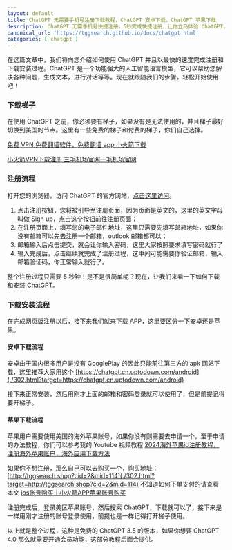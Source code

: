 ```yaml
---
layout: default
title: ChatGPT 无需要手机号注册下载教程，ChatGPT 安卓下载，ChatGPT 苹果下载
description: ChatGPT 无需手机号快捷注册，5秒完成快捷注册，让你立马体验 ChatGPT，如果你是手机端则可以下载 ChatGPT 的 APP，1分钟完成安装长久使用。
canonical_url: 'https://tggsearch.github.io/docs/chatgpt.html'
categories: [ chatgpt ]
---
```

在这篇文章中，我们将向您介绍如何使用 ChatGPT 并且以最快的速度完成注册和下载安装过程。ChatGPT 是一个功能强大的人工智能语言模型，它可以帮助您解决各种问题，生成文本，进行对话等等。现在就跟随我们的步骤，轻松开始使用吧！
### 下载梯子
在使用 ChatGPT 之前，你必须要有梯子，如果没有是无法使用的，并且梯子最好切换到美国的节点。这里有一些免费的梯子和付费的梯子，你们自己选择。

[免费 VPN 免费翻墙软件，免费翻墙 app 小火箭下载](./vpn-kl.html)

[小火箭VPN下载注册 三毛机场官网一毛机场官网](./vpn.html)

### 注册流程
打开您的浏览器，访问 ChatGPT 的官方网站，[点击这里访问](./302.html?target=https://chat.openai.com/)。
1. 点击注册按钮，您将被引导至注册页面，因为页面是英文的，这里的英文字母叫做 Sign up，点击这个按钮前往注册页面；
2. 在注册页面上，填写您的电子邮件地址，这里只需要先填写邮箱地址，如果你没有邮箱可以先去注册一个邮箱，outlook 邮箱都可以；
3. 邮箱输入后点击提交，就会让你输入密码，这里大家按照要求填写密码就行了
4. 输入完成后，点击继续就完成了注册过程，这中间可能需要你验证邮箱，输入邮箱验证码，你正常输入就行了。

整个注册过程只需要 5 秒钟！是不是很简单呢？现在，让我们来看一下如何下载和安装 ChatGPT。

### 下载安装流程
在完成网页版注册以后，接下来我们就来下载 APP，这里要区分一下安卓还是苹果。

#### 安卓下载流程
安卓由于国内很多用户是没有 GooglePlay 的因此只能前往第三方的 apk 网站下载，这里推荐大家用这个 [https://chatgpt.cn.uptodown.com/android](./302.html?target=https://chatgpt.cn.uptodown.com/android)

接下来正常安装，然后用刚才上面的邮箱和密码登录就可以使用了，但是前提记得要开梯子。

#### 苹果下载流程
苹果用户需要使用美国的海外苹果账号，如果你没有则需要去申请一个，至于申请的办法教程，你们可以参考我的 Youtube 视频教程 [2024海外苹果id注册教程，注册海外苹果账户，海外应用下载方法](./302.html?target=https://youtu.be/7bsS_3kHhMo)

如果你不想注册，那么自己可以去购买一个，购买地址：[http://tggsearch.shop?cid=2&mid=114](./302.html?target=http://tggsearch.shop?cid=2&mid=114)
不知道如何下单支付的请查看本文 [ios账号购买｜小火箭APP苹果账号购买](./ios-account-buy.html)

注册完成后，登录美区苹果账号，然后搜索 ChatGPT，下载就可以了，接下来是一样用刚才注册的账号登录使用，前提也是一样记得打开梯子使用。

以上就是整个过程，这种是免费的 ChatGPT 3.5 的版本，如果你想要 ChatGPT 4.0 那么就需要开通会员功能，这部分教程后面会提供。